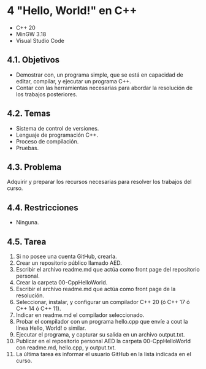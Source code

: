 # 4 "Hello, World!" en C++
* C++ 20
* MinGW 3.18
* Visual Studio Code
## 4.1. Objetivos
* Demostrar con, un programa simple, que se está en capacidad de editar,
compilar, y ejecutar un programa C++.
* Contar con las herramientas necesarias para abordar la resolución de los
trabajos posteriores.
## 4.2. Temas
* Sistema de control de versiones.
* Lenguaje de programación C++.
* Proceso de compilación.
* Pruebas.
## 4.3. Problema
Adquirir y preparar los recursos necesarias para resolver los trabajos del curso.
## 4.4. Restricciones
* Ninguna.
## 4.5. Tarea
1. Si no posee una cuenta GitHub, crearla.
2. Crear un repositorio público llamado AED.
3. Escribir el archivo readme.md que actúa como front page del repositorio
personal.
4. Crear la carpeta 00-CppHelloWorld.
5. Escribir el archivo readme.md que actúa como front page de la resolución.
6. Seleccionar, instalar, y configurar un compilador C++ 20 (ó C++ 17 ó C++ 14
ó C++ 11).
7. Indicar en readme.md el compilador seleccionado.
8. Probar el compilador con un programa hello.cpp que envíe a cout la línea
Hello, World! o similar.
9. Ejecutar el programa, y capturar su salida en un archivo output.txt.
10. Publicar en el repositorio personal AED la carpeta 00-CppHelloWorld con
readme.md, hello.cpp, y output.txt.
11. La última tarea es informar el usuario GitHub en la lista indicada en el curso.

